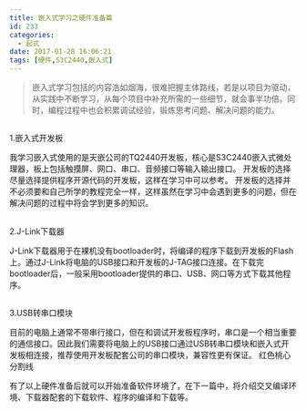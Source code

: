 ```yaml
---
title: 嵌入式学习之硬件准备篇
id: 233
categories:
  - 起式
date: 2017-01-28 16:06:21
tags: [硬件,S3C2440,嵌入式]
---
```


> 嵌入式学习包括的内容浩如烟海，很难把握主体路线，若是以项目为驱动，从实践中不断学习，从每个项目中补充所需的一些细节，就会事半功倍。同时，编程过程中也会积累调试经验，锻炼思考问题、解决问题的能力。

## 
1.嵌入式开发板

我学习嵌入式使用的是天嵌公司的TQ2440开发板，核心是S3C2440嵌入式微处理器，板上包括触摸屏、网口、串口、音频接口等输入输出接口。
开发板的选择尽量选择提供程序开源代码的开发板，这样在学习中可以参考。
开发板的选择并不必须要和自己所学的教程完全一样，这样虽然在学习中会遇到更多的问题，但在解决问题的过程中将会学到更多的知识。

## 
2.J-Link下载器

J-Link下载器用于在裸机没有bootloader时，将编译的程序下载到开发板的Flash上。通过J-Link将电脑的USB接口和开发板的J-TAG接口连接。在下载完bootloader后，一般采用bootloader提供的串口、USB、网口等方式下载其他程序。

## 
3.USB转串口模块

目前的电脑上通常不带串行接口，但在和调试开发板程序时，串口是一个相当重要的通信接口。因此我们需要将电脑上的USB接口通过USB转串口模块和嵌入式开发板相连接，推荐使用开发板配套公司的串口模块，兼容性更有保证。
红色桃心分割线

有了以上硬件准备后就可以开始准备软件环境了，在下一篇中，将介绍交叉编译环境、下载器配套的下载软件、程序的编译和下载等。